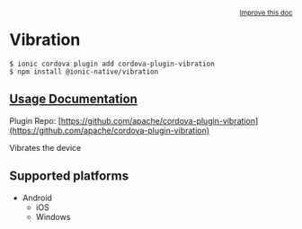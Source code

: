 <a style="float:right;font-size:12px;" href="http://github.com/ionic-team/ionic-native/edit/master/src/@ionic-native/plugins/vibration/index.ts#L1">
  Improve this doc
</a>

# Vibration

```
$ ionic cordova plugin add cordova-plugin-vibration
$ npm install @ionic-native/vibration
```

## [Usage Documentation](https://ionicframework.com/docs/native/vibration/)

Plugin Repo: [https://github.com/apache/cordova-plugin-vibration](https://github.com/apache/cordova-plugin-vibration)

Vibrates the device

## Supported platforms

- Android
  - iOS
  - Windows
  


